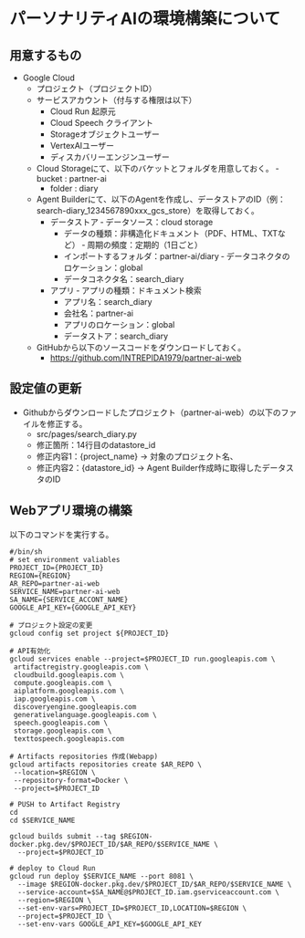 # パーソナリティAIの環境構築について
## 用意するもの
- Google Cloud 
  - プロジェクト（プロジェクトID）
  - サービスアカウント（付与する権限は以下）
    - Cloud Run 起原元　
    - Cloud Speech クライアント
    - Storageオブジェクトユーザー
    - VertexAIユーザー
    - ディスカバリーエンジンユーザー    
  - Cloud Storageにて、以下のバケットとフォルダを用意しておく。
    ‐ bucket : partner-ai
    - folder : diary
  - Agent Builderにて、以下のAgentを作成し、データストアのID（例：search-diary_1234567890xxx_gcs_store）を取得しておく。
    - データストア
      ‐ データソース：cloud storage
      - データの種類：非構造化ドキュメント（PDF、HTML、TXTなど）
      ‐ 周期の頻度：定期的（1日ごと）
      - インポートするフォルダ：partner-ai/diary
      ‐ データコネクタのロケーション：global
      - データコネクタ名：search_diary
    - アプリ
      ‐ アプリの種類：ドキュメント検索
      - アプリ名：search_diary
      - 会社名：partner-ai
      - アプリのロケーション：global
      - データストア：search_diary
  - GitHubから以下のソースコードをダウンロードしておく。
    - https://github.com/INTREPIDA1979/partner-ai-web

## 設定値の更新
- Githubからダウンロードしたプロジェクト（partner-ai-web）の以下のファイルを修正する。
  - src/pages/search_diary.py
  - 修正箇所：14行目のdatastore_id
  - 修正内容1：{project_name} → 対象のプロジェクト名、
  - 修正内容2：{datastore_id} → Agent Builder作成時に取得したデータスタのID

## Webアプリ環境の構築
以下のコマンドを実行する。
```
#/bin/sh
# set environment valiables
PROJECT_ID={PROJECT_ID}
REGION={REGION}
AR_REPO=partner-ai-web
SERVICE_NAME=partner-ai-web
SA_NAME={SERVICE_ACCONT_NAME}
GOOGLE_API_KEY={GOOGLE_API_KEY}

# プロジェクト設定の変更
gcloud config set project ${PROJECT_ID}

# API有効化
gcloud services enable --project=$PROJECT_ID run.googleapis.com \
 artifactregistry.googleapis.com \
 cloudbuild.googleapis.com \
 compute.googleapis.com \
 aiplatform.googleapis.com \
 iap.googleapis.com \
 discoveryengine.googleapis.com
 generativelanguage.googleapis.com \
 speech.googleapis.com \
 storage.googleapis.com \
 texttospeech.googleapis.com

# Artifacts repositories 作成(Webapp)
gcloud artifacts repositories create $AR_REPO \
 --location=$REGION \
 --repository-format=Docker \
 --project=$PROJECT_ID
  
# PUSH to Artifact Registry
cd
cd $SERVICE_NAME

gcloud builds submit --tag $REGION-docker.pkg.dev/$PROJECT_ID/$AR_REPO/$SERVICE_NAME \
  --project=$PROJECT_ID

# deploy to Cloud Run
gcloud run deploy $SERVICE_NAME --port 8081 \
  --image $REGION-docker.pkg.dev/$PROJECT_ID/$AR_REPO/$SERVICE_NAME \
  --service-account=$SA_NAME@$PROJECT_ID.iam.gserviceaccount.com \
  --region=$REGION \
  --set-env-vars=PROJECT_ID=$PROJECT_ID,LOCATION=$REGION \
  --project=$PROJECT_ID \
  --set-env-vars GOOGLE_API_KEY=$GOOGLE_API_KEY
```
